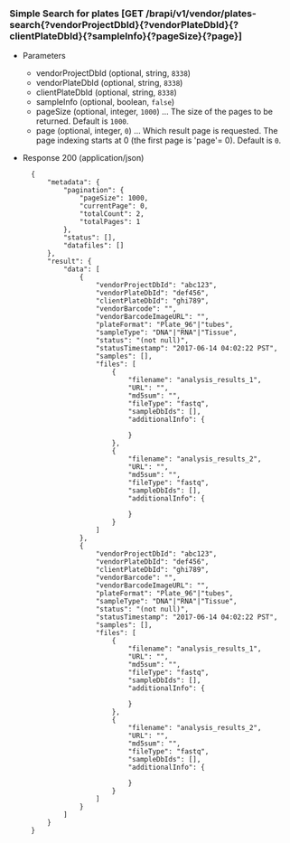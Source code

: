 
### Simple Search for plates [GET /brapi/v1/vendor/plates-search{?vendorProjectDbId}{?vendorPlateDbId}{?clientPlateDbId}{?sampleInfo}{?pageSize}{?page}] 
+ Parameters
     + vendorProjectDbId (optional, string, `8338`) 
     + vendorPlateDbId (optional, string, `8338`)
     + clientPlateDbId (optional, string, `8338`)
     + sampleInfo (optional, boolean, `false`)
     + pageSize (optional, integer, `1000`) ... The size of the pages to be returned. Default is `1000`.
     + page (optional, integer, `0`) ... Which result page is requested. The page indexing starts at 0 (the first page is 'page'= 0). Default is `0`.
 
+ Response 200 (application/json)

        {
            "metadata": {
                "pagination": {
                    "pageSize": 1000,
                    "currentPage": 0,
                    "totalCount": 2,
                    "totalPages": 1
                },
                "status": [],
                "datafiles": []
            },
            "result": {
                "data": [
                    {
                        "vendorProjectDbId": "abc123",
                        "vendorPlateDbId": "def456",
                        "clientPlateDbId": "ghi789",
                        "vendorBarcode": "",
                        "vendorBarcodeImageURL": "",
                        "plateFormat": "Plate_96"|"tubes",
                        "sampleType": "DNA"|"RNA"|"Tissue",
                        "status": "(not null)",
                        "statusTimestamp": "2017-06-14 04:02:22 PST",
                        "samples": [],
                        "files": [
                            {
                                "filename": "analysis_results_1",
                                "URL": "",
                                "md5sum": "",
                                "fileType": "fastq",
                                "sampleDbIds": [],
                                "additionalInfo": {
                                    
                                }
                            },
                            {
                                "filename": "analysis_results_2",
                                "URL": "",
                                "md5sum": "",
                                "fileType": "fastq",
                                "sampleDbIds": [],
                                "additionalInfo": {
                                    
                                }
                            }
                        ]
                    },
                    {
                        "vendorProjectDbId": "abc123",
                        "vendorPlateDbId": "def456",
                        "clientPlateDbId": "ghi789",
                        "vendorBarcode": "",
                        "vendorBarcodeImageURL": "",
                        "plateFormat": "Plate_96"|"tubes",
                        "sampleType": "DNA"|"RNA"|"Tissue",
                        "status": "(not null)",
                        "statusTimestamp": "2017-06-14 04:02:22 PST",
                        "samples": [],
                        "files": [
                            {
                                "filename": "analysis_results_1",
                                "URL": "",
                                "md5sum": "",
                                "fileType": "fastq",
                                "sampleDbIds": [],
                                "additionalInfo": {
                                    
                                }
                            },
                            {
                                "filename": "analysis_results_2",
                                "URL": "",
                                "md5sum": "",
                                "fileType": "fastq",
                                "sampleDbIds": [],
                                "additionalInfo": {
                                    
                                }
                            }
                        ]
                    }
                ]
            }
        }

